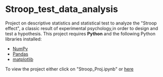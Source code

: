 # Stroop_test_data_analysis
Project on descriptive statistics and statistical test to analyze the "Stroop effect", a classic result of experimental psychology,in order to design and test a hypothesis.
This project requires **Python** and the following Python libraries installed:

- [NumPy](http://www.numpy.org/)
- [Pandas](http://pandas.pydata.org/)
- [matplotlib](http://matplotlib.org/)

To view the project either click on "Stroop_Proj.ipynb" or [here](https://github.com/NaveenAMohanan/Stroop_test_data_analysis/blob/master/Stroop_Proj.ipynb)